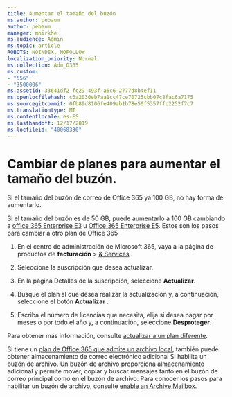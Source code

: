 ```yaml
---
title: Aumentar el tamaño del buzón
ms.author: pebaum
author: pebaum
manager: mnirkhe
ms.audience: Admin
ms.topic: article
ROBOTS: NOINDEX, NOFOLLOW
localization_priority: Normal
ms.collection: Adm_O365
ms.custom:
- "556"
- "3500006"
ms.assetid: 33641df2-fc29-493f-a6c6-2777d8b4ef11
ms.openlocfilehash: c6a2030eb7aa1cc47ce70725cbb07c8fac6a7175
ms.sourcegitcommit: 0fb89d8106fe409ab1b78e50f5357ffc2252f7c7
ms.translationtype: MT
ms.contentlocale: es-ES
ms.lasthandoff: 12/17/2019
ms.locfileid: "40068330"
---
```

# <a name="switch-plans-to-increase-mailbox-size"></a>Cambiar de planes para aumentar el tamaño del buzón.

Si el tamaño del buzón de correo de Office 365 ya 100 GB, no hay forma de aumentarlo.
  
Si el tamaño del buzón es de 50 GB, puede aumentarlo a 100 GB cambiando a [office 365 Enterprise E3](https://products.office.com/business/office-365-enterprise-e3-business-software) u [Office 365 Enterprise E5](https://products.office.com/business/office-365-enterprise-e5-business-software). Estos son los pasos para cambiar a otro plan de Office 365
  
1. En el centro de administración de Microsoft 365, vaya a la página de productos de **facturación** \> [& Services](https://go.microsoft.com/fwlink/p/?linkid=842054) .

2. Seleccione la suscripción que desea actualizar.

3. En la página Detalles de la suscripción, seleccione **Actualizar**.

4. Busque el plan al que desea realizar la actualización y, a continuación, seleccione el botón **Actualizar** .

5. Escriba el número de licencias que necesita, elija si desea pagar por meses o por todo el año y, a continuación, seleccione **Desproteger**.

Para obtener más información, consulte [actualizar a un plan diferente](https://docs.microsoft.com/office365/admin/subscriptions-and-billing/upgrade-to-different-plan).

Si tiene un [plan de Office 365 que admite un archivo local](https://docs.microsoft.com/office365/servicedescriptions/exchange-online-archiving-service-description/exchange-online-archiving-service-description), también puede obtener almacenamiento de correo electrónico adicional Si habilita un buzón de archivo. Un buzón de archivo proporciona almacenamiento adicional y permite mover, copiar y buscar mensajes tanto en el buzón de correo principal como en el buzón de archivo. Para conocer los pasos para habilitar un buzón de archivo, consulte [enable an Archive Mailbox](https://docs.microsoft.com/office365/securitycompliance/enable-archive-mailboxes).